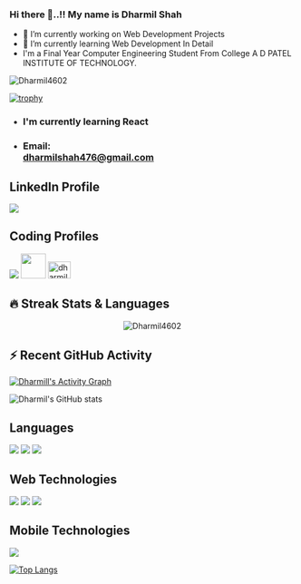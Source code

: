### Hi there 👋..!! My name is Dharmil Shah

<!--
**Dharmil4602/Dharmil4602** is a ✨ _special_ ✨ repository because its `README.md` (this file) appears on your GitHub profile.

Here are some ideas to get you started:
-->

- 🔭 I’m currently working on Web Development Projects
- 🌱 I’m currently learning Web Development In Detail
- I'm a Final Year Computer Engineering Student From College A D PATEL INSTITUTE OF TECHNOLOGY.

<!--
<h1 align="center">Hi There 👋, My Name Is Dharmil Shah</h1>
<h2 align="center">Welcome To My Github Profile</h2>
-->

<p align="left"> <img src="https://komarev.com/ghpvc/?username=Dharmil4602&label=Profile%20views&color=0e75b6&style=flat" alt="Dharmil4602" /> </p>

[![trophy](https://github-profile-trophy.vercel.app/?username=Dharmil4602)](https://github.com/Dharmil4602/github-profile-trophy)

  
  <ul>
    <li><h3>I'm currently learning React</h3></li>
    <li><h3>Email:<br /><a href="mailto:dharmilshah476@gmail.com">dharmilshah476@gmail.com</a></h3></li>
  </ul>

  <h2>LinkedIn Profile</h2>
  <a href="https://www.linkedin.com/in/dharmil-shah-a2a0b4188/" ><img src="https://img.icons8.com/fluent/48/000000/linkedin.png" /></a>

  <h2>Coding Profiles</h2>
  <a href="https://auth.geeksforgeeks.org/user/dharmilshah476/practice/" ><img margin="0 15px" src="https://img.icons8.com/color/48/000000/GeeksforGeeks.png" on /></a>   <a href="https://www.codechef.com/users/dharmil4602"><img margin="0 15px" width="44px" height="44px" src="https://i.pinimg.com/originals/c5/d9/fc/c5d9fc1e18bcf039f464c2ab6cfb3eb6.jpg" /></a>
  <a href="https://www.leetcode.com/dharmil4602" target="a _blank"><img src="https://raw.githubusercontent.com/rahuldkjain/github-profile-readme-generator/master/src/images/icons/Social/leet-code.svg" alt="dharmil4602" height="30" width="40" /></a>

  <!--<div style="float: right;">
    <img width="500px" src="https://media.tenor.com/images/b7939d73d32cb3ce5e48a80dd35dc599/tenor.gif" alt="" />
  </div>-->

## 🔥 Streak Stats & Languages
<p align="center"><img src="https://github-readme-streak-stats.herokuapp.com/?user=Dharmil4602&theme=algolia" alt="Dharmil4602" /></p>

## ⚡ Recent GitHub Activity
<a href="https://github.com/Dharmil4602/github-readme-activity-graph"><img alt="Dharmill's Activity Graph" src="https://activity-graph.herokuapp.com/graph?username=Dharmil4602&bg_color=0D1117&color=5BCDEC&line=5BCDEC&point=FFFFFF&hide_border=true" /></a>

![Dharmil's GitHub stats](https://github-readme-stats.vercel.app/api?username=Dharmil4602&show_icons=true&theme=radical)

## Languages
<img  margin="0 15px" src="https://img.icons8.com/color/48/000000/c-plus-plus-logo.png" /> <img  margin="0 15px" src="https://img.icons8.com/color/48/000000/javascript.png" /> <img  margin="0 15px" src="https://img.icons8.com/color/48/000000/python.png" />

## Web Technologies
<img src="https://img.icons8.com/color/48/000000/html-5--v1.png" /> <img src="https://img.icons8.com/color/48/000000/css3.png" /> <img src="https://img.icons8.com/plasticine/48/000000/react.png" />

## Mobile Technologies
<img src="https://img.icons8.com/cute-clipart/50/000000/react-native.png" />

[![Top Langs](https://github-readme-stats.vercel.app/api/top-langs/?username=Dharmil4602&layout=compact)](https://github.com/Dharmil4602/)
